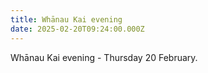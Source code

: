 ```yaml
---
title: Whānau Kai evening
date: 2025-02-20T09:24:00.000Z
---
```

Whānau Kai evening - Thursday 20 February. 
